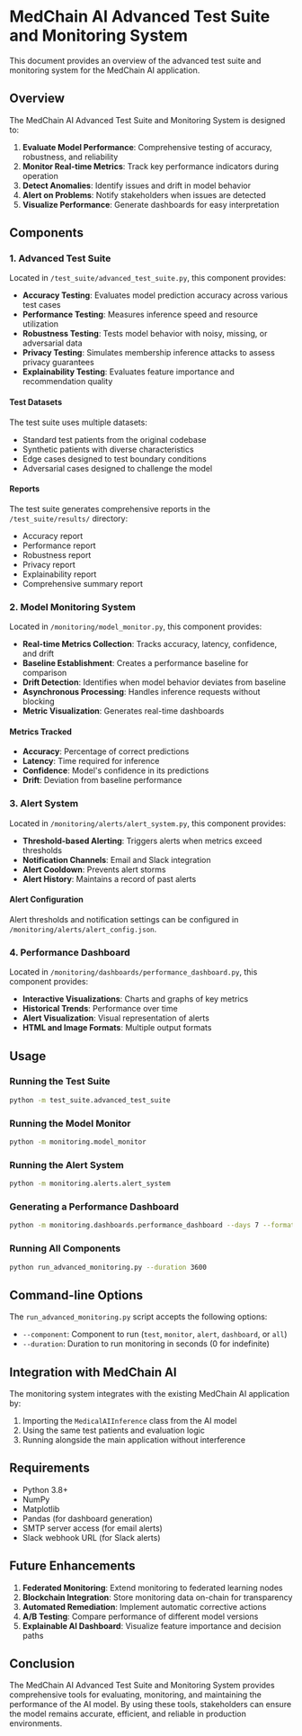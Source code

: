 # MedChain AI Advanced Test Suite and Monitoring System

This document provides an overview of the advanced test suite and monitoring system for the MedChain AI application.

## Overview

The MedChain AI Advanced Test Suite and Monitoring System is designed to:

1. **Evaluate Model Performance**: Comprehensive testing of accuracy, robustness, and reliability
2. **Monitor Real-time Metrics**: Track key performance indicators during operation
3. **Detect Anomalies**: Identify issues and drift in model behavior
4. **Alert on Problems**: Notify stakeholders when issues are detected
5. **Visualize Performance**: Generate dashboards for easy interpretation

## Components

### 1. Advanced Test Suite

Located in `/test_suite/advanced_test_suite.py`, this component provides:

- **Accuracy Testing**: Evaluates model prediction accuracy across various test cases
- **Performance Testing**: Measures inference speed and resource utilization
- **Robustness Testing**: Tests model behavior with noisy, missing, or adversarial data
- **Privacy Testing**: Simulates membership inference attacks to assess privacy guarantees
- **Explainability Testing**: Evaluates feature importance and recommendation quality

#### Test Datasets

The test suite uses multiple datasets:
- Standard test patients from the original codebase
- Synthetic patients with diverse characteristics
- Edge cases designed to test boundary conditions
- Adversarial cases designed to challenge the model

#### Reports

The test suite generates comprehensive reports in the `/test_suite/results/` directory:
- Accuracy report
- Performance report
- Robustness report
- Privacy report
- Explainability report
- Comprehensive summary report

### 2. Model Monitoring System

Located in `/monitoring/model_monitor.py`, this component provides:

- **Real-time Metrics Collection**: Tracks accuracy, latency, confidence, and drift
- **Baseline Establishment**: Creates a performance baseline for comparison
- **Drift Detection**: Identifies when model behavior deviates from baseline
- **Asynchronous Processing**: Handles inference requests without blocking
- **Metric Visualization**: Generates real-time dashboards

#### Metrics Tracked

- **Accuracy**: Percentage of correct predictions
- **Latency**: Time required for inference
- **Confidence**: Model's confidence in its predictions
- **Drift**: Deviation from baseline performance

### 3. Alert System

Located in `/monitoring/alerts/alert_system.py`, this component provides:

- **Threshold-based Alerting**: Triggers alerts when metrics exceed thresholds
- **Notification Channels**: Email and Slack integration
- **Alert Cooldown**: Prevents alert storms
- **Alert History**: Maintains a record of past alerts

#### Alert Configuration

Alert thresholds and notification settings can be configured in `/monitoring/alerts/alert_config.json`.

### 4. Performance Dashboard

Located in `/monitoring/dashboards/performance_dashboard.py`, this component provides:

- **Interactive Visualizations**: Charts and graphs of key metrics
- **Historical Trends**: Performance over time
- **Alert Visualization**: Visual representation of alerts
- **HTML and Image Formats**: Multiple output formats

## Usage

### Running the Test Suite

```bash
python -m test_suite.advanced_test_suite
```

### Running the Model Monitor

```bash
python -m monitoring.model_monitor
```

### Running the Alert System

```bash
python -m monitoring.alerts.alert_system
```

### Generating a Performance Dashboard

```bash
python -m monitoring.dashboards.performance_dashboard --days 7 --format html
```

### Running All Components

```bash
python run_advanced_monitoring.py --duration 3600
```

## Command-line Options

The `run_advanced_monitoring.py` script accepts the following options:

- `--component`: Component to run (`test`, `monitor`, `alert`, `dashboard`, or `all`)
- `--duration`: Duration to run monitoring in seconds (0 for indefinite)

## Integration with MedChain AI

The monitoring system integrates with the existing MedChain AI application by:

1. Importing the `MedicalAIInference` class from the AI model
2. Using the same test patients and evaluation logic
3. Running alongside the main application without interference

## Requirements

- Python 3.8+
- NumPy
- Matplotlib
- Pandas (for dashboard generation)
- SMTP server access (for email alerts)
- Slack webhook URL (for Slack alerts)

## Future Enhancements

1. **Federated Monitoring**: Extend monitoring to federated learning nodes
2. **Blockchain Integration**: Store monitoring data on-chain for transparency
3. **Automated Remediation**: Implement automatic corrective actions
4. **A/B Testing**: Compare performance of different model versions
5. **Explainable AI Dashboard**: Visualize feature importance and decision paths

## Conclusion

The MedChain AI Advanced Test Suite and Monitoring System provides comprehensive tools for evaluating, monitoring, and maintaining the performance of the AI model. By using these tools, stakeholders can ensure the model remains accurate, efficient, and reliable in production environments.